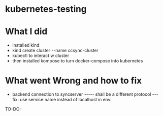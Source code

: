 # kubernetes-testing

# What I did
- installed kind
- kind create cluster --name ccsync-cluster
- kubectl to interact w cluster
- then installed kompose to turn docker-compose into kubernetes

# What went Wrong and how to fix
- backend connection to syncserver ----- shall be a different protocol --- fix: use service name instead of localhost in env.

TO-DO:
